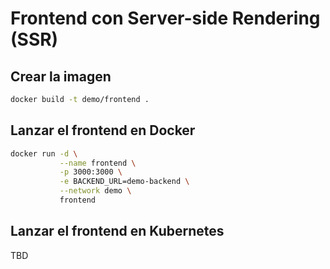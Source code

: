 # Frontend con Server-side Rendering (SSR)

## Crear la imagen

```bash
docker build -t demo/frontend .
```

## Lanzar el frontend en Docker

```bash
docker run -d \
           --name frontend \
           -p 3000:3000 \
           -e BACKEND_URL=demo-backend \
           --network demo \
           frontend
```

## Lanzar el frontend en Kubernetes

TBD